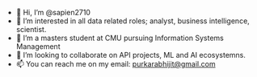 - 👋 Hi, I’m @sapien2710
- 👀 I’m interested in all data related roles; analyst, business intelligence, scientist.
- 🌱 I’m a masters student at CMU pursuing Information Systems Management
- 💞️ I’m looking to collaborate on API projects, ML and AI ecosystemns.
- 📫 You can reach me on my email: purkarabhijit@gmail.com
